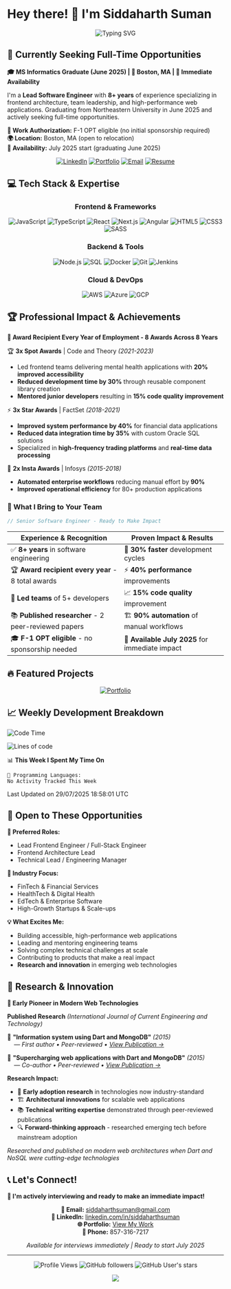 <!--
**SiddaharthSuman/siddaharthsuman** is a ✨ _special_ ✨ repository because its `README.md` (this file) appears on your GitHub profile.

Here are some ideas to get you started:

- 🔭 I’m currently working on ...
- 🌱 I’m currently learning ...
- 👯 I’m looking to collaborate on ...
- 🤔 I’m looking for help with ...
- 💬 Ask me about ...
- 📫 How to reach me: ...
- 😄 Pronouns: ...
- ⚡ Fun fact: ...
-->
# Hey there! 👋 I'm Siddaharth Suman

<div align="center">

![Typing SVG](https://readme-typing-svg.herokuapp.com?font=Fira+Code&size=22&duration=3000&pause=1000&color=D4A276&center=true&vCenter=true&width=600&lines=Lead+Software+Engineer+%7C+8%2B+Years+Experience;Graduating+June+2025+%7C+Actively+Job+Seeking;Award+Recipient+Every+Year+%7C+8+Awards+Total;Web+Architecture+%26+Team+Leadership;React+%7C+Next.js+%7C+TypeScript+Expert;F-1+OPT+Eligible+%7C+Ready+to+Contribute!)

</div>

## 🎯 Currently Seeking Full-Time Opportunities

**🎓 MS Informatics Graduate (June 2025) | 📍 Boston, MA | 🚀 Immediate Availability**

I'm a **Lead Software Engineer** with **8+ years** of experience specializing in frontend architecture, team leadership, and high-performance web applications. Graduating from Northeastern University in June 2025 and actively seeking full-time opportunities.

**💼 Work Authorization:** F-1 OPT eligible (no initial sponsorship required)  
**🌍 Location:** Boston, MA (open to relocation)  
**📅 Availability:** July 2025 start (graduating June 2025)

<div align="center">

[![LinkedIn](https://img.shields.io/badge/LinkedIn-0077B5?style=for-the-badge&logo=linkedin&logoColor=white)](https://www.linkedin.com/in/siddaharthsuman/)
[![Portfolio](https://img.shields.io/badge/Portfolio-D4A276?style=for-the-badge&logo=react&logoColor=white)](https://siddaharthsuman.vercel.app/)
[![Email](https://img.shields.io/badge/Email-D14836?style=for-the-badge&logo=gmail&logoColor=white)](mailto:siddaharthsuman@gmail.com)
[![Resume](https://img.shields.io/badge/Resume-4285F4?style=for-the-badge&logo=googledrive&logoColor=white)](https://siddaharthsuman.vercel.app/resume.pdf)

</div>

## 💻 Tech Stack & Expertise

<div align="center">

### Frontend & Frameworks
![JavaScript](https://img.shields.io/badge/JavaScript-F7DF1E?style=flat-square&logo=javascript&logoColor=black)
![TypeScript](https://img.shields.io/badge/TypeScript-3178C6?style=flat-square&logo=typescript&logoColor=white)
![React](https://img.shields.io/badge/React-61DAFB?style=flat-square&logo=react&logoColor=black)
![Next.js](https://img.shields.io/badge/Next.js-000000?style=flat-square&logo=next.js&logoColor=white)
![Angular](https://img.shields.io/badge/Angular-DD0031?style=flat-square&logo=angular&logoColor=white)
![HTML5](https://img.shields.io/badge/HTML5-E34F26?style=flat-square&logo=html5&logoColor=white)
![CSS3](https://img.shields.io/badge/CSS3-1572B6?style=flat-square&logo=css3&logoColor=white)
![SASS](https://img.shields.io/badge/SASS-CC6699?style=flat-square&logo=sass&logoColor=white)

### Backend & Tools
![Node.js](https://img.shields.io/badge/Node.js-339933?style=flat-square&logo=node.js&logoColor=white)
![SQL](https://img.shields.io/badge/Oracle_SQL-F80000?style=flat-square&logo=oracle&logoColor=white)
![Docker](https://img.shields.io/badge/Docker-2496ED?style=flat-square&logo=docker&logoColor=white)
![Git](https://img.shields.io/badge/Git-F05032?style=flat-square&logo=git&logoColor=white)
![Jenkins](https://img.shields.io/badge/Jenkins-D24939?style=flat-square&logo=jenkins&logoColor=white)

### Cloud & DevOps
![AWS](https://img.shields.io/badge/AWS-232F3E?style=flat-square&logo=amazon-aws&logoColor=white)
![Azure](https://img.shields.io/badge/Azure-0078D4?style=flat-square&logo=microsoft-azure&logoColor=white)
![GCP](https://img.shields.io/badge/GCP-4285F4?style=flat-square&logo=google-cloud&logoColor=white)

</div>

## 🏆 Professional Impact & Achievements

**🌟 Award Recipient Every Year of Employment - 8 Awards Across 8 Years**

🏆 **3x Spot Awards** | Code and Theory *(2021-2023)*
- Led frontend teams delivering mental health applications with **20% improved accessibility**
- **Reduced development time by 30%** through reusable component library creation
- **Mentored junior developers** resulting in **15% code quality improvement**

⚡ **3x Star Awards** | FactSet *(2018-2021)*
- **Improved system performance by 40%** for financial data applications
- **Reduced data integration time by 35%** with custom Oracle SQL solutions
- Specialized in **high-frequency trading platforms** and **real-time data processing**

🔧 **2x Insta Awards** | Infosys *(2015-2018)*
- **Automated enterprise workflows** reducing manual effort by **90%**
- **Improved operational efficiency** for 80+ production applications

<div align="left">

### 🎯 What I Bring to Your Team
```javascript
// Senior Software Engineer - Ready to Make Impact
```

| **Experience & Recognition** | **Proven Impact & Results** |
|---|---|
| ✅ **8+ years** in software engineering | 🚀 **30% faster** development cycles |
| 🏆 **Award recipient every year** - 8 total awards | ⚡ **40% performance** improvements |
| 👥 **Led teams** of 5+ developers | 📈 **15% code quality** improvement |
| 📚 **Published researcher** - 2 peer-reviewed papers | 🏗️ **90% automation** of manual workflows |
| 🎓 **F-1 OPT eligible** - no sponsorship needed | 📍 **Available July 2025** for immediate impact |

</div>

## 🔥 Featured Projects

<div align="center">

[![Portfolio](https://github-readme-stats.vercel.app/api/pin/?username=siddaharthsuman&repo=portfolio&theme=gruvbox&title_color=d4a276&text_color=c4b8ad&bg_color=35302b&border_color=d4a276)](https://github.com/siddaharthsuman/portfolio)
<!-- [![Financial Dashboard](https://github-readme-stats.vercel.app/api/pin/?username=siddaharthsuman&repo=financial-dashboard&theme=gruvbox&title_color=d4a276&text_color=c4b8ad&bg_color=35302b&border_color=d4a276)](https://github.com/siddaharthsuman/financial-dashboard)
-->
</div>

## 📈 Weekly Development Breakdown

<!--START_SECTION:waka-->
![Code Time](http://img.shields.io/badge/Code%20Time-113%20hrs%2015%20mins-blue)

![Lines of code](https://img.shields.io/badge/From%20Hello%20World%20I%27ve%20Written-112.7%20thousand%20lines%20of%20code-blue)

📊 **This Week I Spent My Time On** 

```text
💬 Programming Languages: 
No Activity Tracked This Week
```


 Last Updated on 29/07/2025 18:58:01 UTC
<!--END_SECTION:waka-->

## 🚀 Open to These Opportunities

**🎯 Preferred Roles:**
- Lead Frontend Engineer / Full-Stack Engineer
- Frontend Architecture Lead
- Technical Lead / Engineering Manager

**🏢 Industry Focus:**
- FinTech & Financial Services
- HealthTech & Digital Health
- EdTech & Enterprise Software
- High-Growth Startups & Scale-ups

**💡 What Excites Me:**
- Building accessible, high-performance web applications
- Leading and mentoring engineering teams
- Solving complex technical challenges at scale
- Contributing to products that make a real impact
- **Research and innovation** in emerging web technologies

## 📝 Research & Innovation

**🔬 Early Pioneer in Modern Web Technologies**

<div align="left">

**Published Research** *(International Journal of Current Engineering and Technology)*

📄 **"Information system using Dart and MongoDB"** *(2015)*  
&nbsp;&nbsp;&nbsp;&nbsp;*— First author • Peer-reviewed • [View Publication →](http://inpressco.com/information-system-using-dart-and-mongodb/)*

📄 **"Supercharging web applications with Dart and MongoDB"** *(2015)*  
&nbsp;&nbsp;&nbsp;&nbsp;*— Co-author • Peer-reviewed • [View Publication →](http://inpressco.com/supercharging-web-applications-with-dart-and-mongodb/)*

**Research Impact:**
- 🚀 **Early adoption research** in technologies now industry-standard
- 🏗️ **Architectural innovations** for scalable web applications  
- 📚 **Technical writing expertise** demonstrated through peer-reviewed publications
- 🔍 **Forward-thinking approach** - researched emerging tech before mainstream adoption

*Researched and published on modern web architectures when Dart and NoSQL were cutting-edge technologies*

</div>

## 📞 Let's Connect!

**🎯 I'm actively interviewing and ready to make an immediate impact!**

<div align="center">

**📧 Email:** [siddaharthsuman@gmail.com](mailto:siddaharthsuman@gmail.com)  
**💼 LinkedIn:** [linkedin.com/in/siddaharthsuman](https://www.linkedin.com/in/siddaharthsuman/)  
**🌐 Portfolio:** [View My Work](https://siddaharthsuman.vercel.app/)  
**📱 Phone:** 857-316-7217

*Available for interviews immediately | Ready to start July 2025*

</div>

---

<div align="center">
  
  ![Profile Views](https://komarev.com/ghpvc/?username=siddaharthsuman&color=d4a276&style=flat-square)
  ![GitHub followers](https://img.shields.io/github/followers/siddaharthsuman?color=d4a276&style=flat-square)
  ![GitHub User's stars](https://img.shields.io/github/stars/siddaharthsuman?color=d4a276&style=flat-square)
  
</div>

<div align="center">
  <img src="https://capsule-render.vercel.app/api?type=waving&color=gradient&customColorList=12&height=100&section=footer&text=Thanks%20for%20visiting!&fontSize=16&fontColor=ffffff&animation=twinkling" />
</div>
